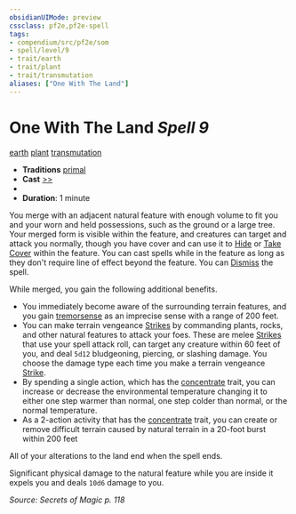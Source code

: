 ```yaml
---
obsidianUIMode: preview
cssclass: pf2e,pf2e-spell
tags:
- compendium/src/pf2e/som
- spell/level/9
- trait/earth
- trait/plant
- trait/transmutation
aliases: ["One With The Land"]
---
```

# One With The Land *Spell 9*   
[earth](earth.md "Earth Energy & Element Trait")  [plant](plant.md "Plant Creature Type Trait")  [transmutation](transmutation.md "Transmutation School Trait")  

- **Traditions** [primal](primal.md "Primal Tradition Trait")
- **Cast** [>>](chapter-9-playing-the-game.md#Actions "Two-Action") 
- 
- **Duration**: 1 minute

You merge with an adjacent natural feature with enough volume to fit you and your worn and held possessions, such as the ground or a large tree. Your merged form is visible within the feature, and creatures can target and attack you normally, though you have cover and can use it to [Hide](Reference/Rules/Actions/hide.md) or [Take Cover](take-cover.md) within the feature. You can cast spells while in the feature as long as they don't require line of effect beyond the feature. You can [Dismiss](dismiss.md) the spell.

While merged, you gain the following additional benefits.

- You immediately become aware of the surrounding terrain features, and you gain [tremorsense](tremorsense.md) as an imprecise sense with a range of 200 feet.
- You can make terrain vengeance [Strikes](strike.md) by commanding plants, rocks, and other natural features to attack your foes. These are melee [Strikes](strike.md) that use your spell attack roll, can target any creature within 60 feet of you, and deal `5d12` bludgeoning, piercing, or slashing damage. You choose the damage type each time you make a terrain vengeance [Strike](strike.md).
- By spending a single action, which has the [concentrate](concentrate.md "Concentrate Action & Ability Trait") trait, you can increase or decrease the environmental temperature changing it to either one step warmer than normal, one step colder than normal, or the normal temperature.
- As a 2-action activity that has the [concentrate](concentrate.md "Concentrate Action & Ability Trait") trait, you can create or remove difficult terrain caused by natural terrain in a 20-foot burst within 200 feet

All of your alterations to the land end when the spell ends.

Significant physical damage to the natural feature while you are inside it expels you and deals `10d6` damage to you.

*Source: Secrets of Magic p. 118*